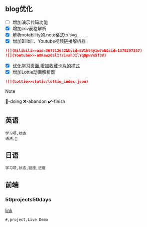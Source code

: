 ## blog优化

* [ ] 增加演示代码功能
* [x] 增加csv表格解析
* [x] 解析notability的.note格式to svg
* [x] 增加Bilibili、Youtube视频链接解析器

```markdown
![](Bilibili>>aid=367712632&bvid=BV1h94y1w7oN&cid=1378297337)
![](Youtube>>-u8Rawz6SlI?si=ahJIlYq8pwVs5f3V)
```

* [x] [优化学习页面,增加收藏卡片的样式](docs/project.md)
* [x] 增加Lottie动画解析器

```markdown
![](Lottie>>static/lottie_index.json)
```

>[!note]
>🚀-doing ❌-abandon ✔️-finish

## 英语 

```table
学习项,状态
语法,🚀
```

## 日语

```table
学习项,状态,链接,进度
```

## 前端

### 50projects50days

[link](https://github.com/bradtraversy/50projects50days)
```table
#,project,Live Demo
```